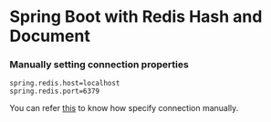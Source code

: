 # Spring Boot with Redis Hash and Document

### Manually setting connection properties
```shell
spring.redis.host=localhost
spring.redis.port=6379
```

You can refer [this](https://github.com/redis/redis-om-spring/blob/main/demos/roms-documents/src/test/java/com/redis/om/documents/TestConfig.java)
 to know how specify connection manually.
